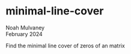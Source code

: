 # minimal-line-cover

Noah Mulvaney  
February 2024

Find the minimal line cover of zeros of an matrix